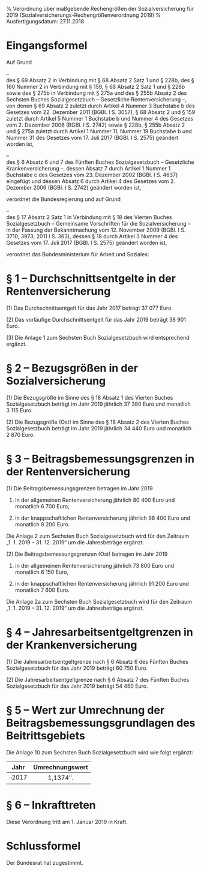% Verordnung über maßgebende Rechengrößen der Sozialversicherung für 2019  (Sozialversicherungs-Rechengrößenverordnung 2019)
% Ausfertigungsdatum: 27.11.2018
 
# Eingangsformel

Auf Grund

–  
des § 69 Absatz 2 in Verbindung mit § 68 Absatz 2 Satz 1 und § 228b, des § 160 Nummer 2 in Verbindung mit § 159, § 68 Absatz 2 Satz 1 und § 228b sowie des § 275b in Verbindung mit § 275a und des § 255b Absatz 2 des Sechsten Buches Sozialgesetzbuch – Gesetzliche Rentenversicherung –, von denen § 69 Absatz 2 zuletzt durch Artikel 4 Nummer 3 Buchstabe b des Gesetzes vom 22. Dezember 2011 (BGBl. I S. 3057), § 68 Absatz 2 und § 159 zuletzt durch Artikel 5 Nummer 1 Buchstabe b und Nummer 4 des Gesetzes vom 2. Dezember 2006 (BGBl. I S. 2742) sowie § 228b, § 255b Absatz 2 und § 275a zuletzt durch Artikel 1 Nummer 11, Nummer 19 Buchstabe b und Nummer 31 des Gesetzes vom 17. Juli 2017 (BGBl. I S. 2575) geändert worden ist,

–  
des § 6 Absatz 6 und 7 des Fünften Buches Sozialgesetzbuch – Gesetzliche Krankenversicherung –, dessen Absatz 7 durch Artikel 1 Nummer 1 Buchstabe c des Gesetzes vom 23. Dezember 2002 (BGBl. I S. 4637) eingefügt und dessen Absatz 6 durch Artikel 4 des Gesetzes vom 2. Dezember 2006 (BGBl. I S. 2742) geändert worden ist,

verordnet die Bundesregierung und auf Grund

–  
des § 17 Absatz 2 Satz 1 in Verbindung mit § 18 des Vierten Buches Sozialgesetzbuch – Gemeinsame Vorschriften für die Sozialversicherung – in der Fassung der Bekanntmachung vom 12. November 2009 (BGBl. I S. 3710, 3973; 2011 I S. 363), dessen § 18 durch Artikel 3 Nummer 4 des Gesetzes vom 17. Juli 2017 (BGBl. I S. 2575) geändert worden ist,

verordnet das Bundesministerium für Arbeit und Soziales:

# § 1 – Durchschnittsentgelte in der Rentenversicherung

(1) Das Durchschnittsentgelt für das Jahr 2017 beträgt 37 077 Euro.

(2) Das vorläufige Durchschnittsentgelt für das Jahr 2019 beträgt 38 901 Euro.

(3) Die Anlage 1 zum Sechsten Buch Sozialgesetzbuch wird entsprechend ergänzt.

# § 2 – Bezugsgrößen in der Sozialversicherung

(1) Die Bezugsgröße im Sinne des § 18 Absatz 1 des Vierten Buches Sozialgesetzbuch beträgt im Jahr 2019 jährlich 37 380 Euro und monatlich 3 115 Euro.

(2) Die Bezugsgröße (Ost) im Sinne des § 18 Absatz 2 des Vierten Buches Sozialgesetzbuch beträgt im Jahr 2019 jährlich 34 440 Euro und monatlich 2 870 Euro.

# § 3 – Beitragsbemessungsgrenzen in der Rentenversicherung

(1) Die Beitragsbemessungsgrenzen betragen im Jahr 2019

1. in der allgemeinen Rentenversicherung jährlich 80 400 Euro und monatlich 6 700 Euro,

2. in der knappschaftlichen Rentenversicherung jährlich 98 400 Euro und monatlich 8 200 Euro.

Die Anlage 2 zum Sechsten Buch Sozialgesetzbuch wird für den Zeitraum „1. 1. 2019 – 31. 12. 2019“ um die Jahresbeträge ergänzt.

(2) Die Beitragsbemessungsgrenzen (Ost) betragen im Jahr 2019

1. in der allgemeinen Rentenversicherung jährlich 73 800 Euro und monatlich 6 150 Euro,

2. in der knappschaftlichen Rentenversicherung jährlich 91 200 Euro und monatlich 7 600 Euro.

Die Anlage 2a zum Sechsten Buch Sozialgesetzbuch wird für den Zeitraum „1. 1. 2019 – 31. 12. 2019“ um die Jahresbeträge ergänzt.

# § 4 – Jahresarbeitsentgeltgrenzen in der Krankenversicherung

(1) Die Jahresarbeitsentgeltgrenze nach § 6 Absatz 6 des Fünften Buches Sozialgesetzbuch für das Jahr 2019 beträgt 60 750 Euro.

(2) Die Jahresarbeitsentgeltgrenze nach § 6 Absatz 7 des Fünften Buches Sozialgesetzbuch für das Jahr 2019 beträgt 54 450 Euro.

# § 5 – Wert zur Umrechnung der Beitragsbemessungsgrundlagen des Beitrittsgebiets

Die Anlage 10 zum Sechsten Buch Sozialgesetzbuch wird wie folgt ergänzt:  
  

|       Jahr       | Umrechnungswert |
|:----------------:|:---------------:|
| <sub>ʺ</sub>2017 |    1,1374ʺ.     |

# § 6 – Inkrafttreten

Diese Verordnung tritt am 1. Januar 2019 in Kraft.

# Schlussformel

Der Bundesrat hat zugestimmt.
